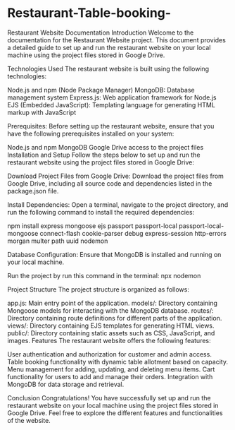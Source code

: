 # Restaurant-Table-booking-
Restaurant Website Documentation
Introduction
Welcome to the documentation for the Restaurant Website project. This document provides a detailed guide to set up and run the restaurant website on your local machine using the project files stored in Google Drive.


Technologies Used
The restaurant website is built using the following technologies:

Node.js and npm (Node Package Manager)
MongoDB: Database management system
Express.js: Web application framework for Node.js
EJS (Embedded JavaScript): Templating language for generating HTML markup with JavaScript


Prerequisites:
Before setting up the restaurant website, ensure that you have the following prerequisites installed on your system:

Node.js and npm
MongoDB
Google Drive access to the project files
Installation and Setup
Follow the steps below to set up and run the restaurant website using the project files stored in Google Drive:

Download Project Files from Google Drive:
Download the project files from Google Drive, including all source code and dependencies listed in the package.json file.

Install Dependencies:
Open a terminal, navigate to the project directory, and run the following command to install the required dependencies:

npm install express mongoose ejs passport passport-local passport-local-mongoose connect-flash cookie-parser debug express-session http-errors morgan multer path uuid nodemon



Database Configuration:
Ensure that MongoDB is installed and running on your local machine.

Run the project by run this command in the terminal: 
npx nodemon

Project Structure
The project structure is organized as follows:

app.js: Main entry point of the application.
models/: Directory containing Mongoose models for interacting with the MongoDB database.
routes/: Directory containing route definitions for different parts of the application.
views/: Directory containing EJS templates for generating HTML views.
public/: Directory containing static assets such as CSS, JavaScript, and images.
Features
The restaurant website offers the following features:

User authentication and authorization for customer and admin access.
Table booking functionality with dynamic table allotment based on capacity.
Menu management for adding, updating, and deleting menu items.
Cart functionality for users to add and manage their orders.
Integration with MongoDB for data storage and retrieval.

Conclusion
Congratulations! You have successfully set up and run the restaurant website on your local machine using the project files stored in Google Drive. Feel free to explore the different features and functionalities of the website.
